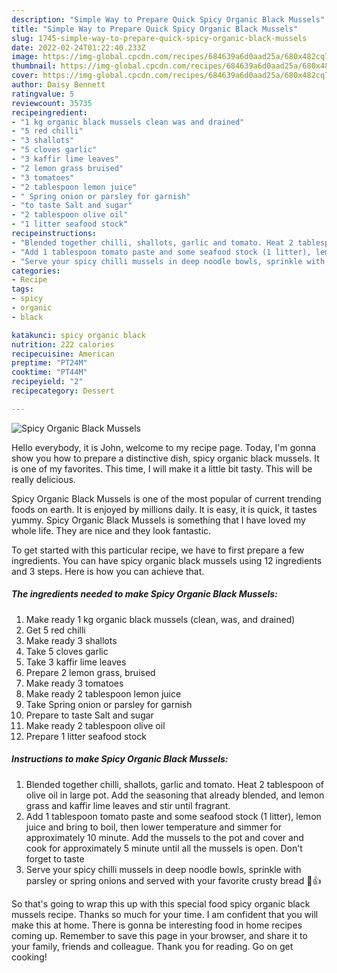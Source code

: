 ```yaml
---
description: "Simple Way to Prepare Quick Spicy Organic Black Mussels"
title: "Simple Way to Prepare Quick Spicy Organic Black Mussels"
slug: 1745-simple-way-to-prepare-quick-spicy-organic-black-mussels
date: 2022-02-24T01:22:40.233Z
image: https://img-global.cpcdn.com/recipes/684639a6d0aad25a/680x482cq70/spicy-organic-black-mussels-recipe-main-photo.jpg
thumbnail: https://img-global.cpcdn.com/recipes/684639a6d0aad25a/680x482cq70/spicy-organic-black-mussels-recipe-main-photo.jpg
cover: https://img-global.cpcdn.com/recipes/684639a6d0aad25a/680x482cq70/spicy-organic-black-mussels-recipe-main-photo.jpg
author: Daisy Bennett
ratingvalue: 5
reviewcount: 35735
recipeingredient:
- "1 kg organic black mussels clean was and drained"
- "5 red chilli"
- "3 shallots"
- "5 cloves garlic"
- "3 kaffir lime leaves"
- "2 lemon grass bruised"
- "3 tomatoes"
- "2 tablespoon lemon juice"
- " Spring onion or parsley for garnish"
- "to taste Salt and sugar"
- "2 tablespoon olive oil"
- "1 litter seafood stock"
recipeinstructions:
- "Blended together chilli, shallots, garlic and tomato. Heat 2 tablespoon of olive oil in large pot. Add the seasoning that already blended, and lemon grass and kaffir lime leaves and stir until fragrant."
- "Add 1 tablespoon tomato paste and some seafood stock (1 litter), lemon juice and bring to boil, then lower temperature and simmer for approximately 10 minute. Add the mussels to the pot and cover and cook for approximately 5 minute until all the mussels is open. Don&#39;t forget to taste"
- "Serve your spicy chilli mussels in deep noodle bowls, sprinkle with parsley or spring onions and served with your favorite crusty bread 🥰👍"
categories:
- Recipe
tags:
- spicy
- organic
- black

katakunci: spicy organic black 
nutrition: 222 calories
recipecuisine: American
preptime: "PT24M"
cooktime: "PT44M"
recipeyield: "2"
recipecategory: Dessert

---
```



![Spicy Organic Black Mussels](https://img-global.cpcdn.com/recipes/684639a6d0aad25a/680x482cq70/spicy-organic-black-mussels-recipe-main-photo.jpg)

Hello everybody, it is John, welcome to my recipe page. Today, I'm gonna show you how to prepare a distinctive dish, spicy organic black mussels. It is one of my favorites. This time, I will make it a little bit tasty. This will be really delicious.

Spicy Organic Black Mussels is one of the most popular of current trending foods on earth. It is enjoyed by millions daily. It is easy, it is quick, it tastes yummy. Spicy Organic Black Mussels is something that I have loved my whole life. They are nice and they look fantastic.




To get started with this particular recipe, we have to first prepare a few ingredients. You can have spicy organic black mussels using 12 ingredients and 3 steps. Here is how you can achieve that.

<!--inarticleads1-->

##### The ingredients needed to make Spicy Organic Black Mussels:

1. Make ready 1 kg organic black mussels (clean, was, and drained)
1. Get 5 red chilli
1. Make ready 3 shallots
1. Take 5 cloves garlic
1. Take 3 kaffir lime leaves
1. Prepare 2 lemon grass, bruised
1. Make ready 3 tomatoes
1. Make ready 2 tablespoon lemon juice
1. Take  Spring onion or parsley for garnish
1. Prepare to taste Salt and sugar
1. Make ready 2 tablespoon olive oil
1. Prepare 1 litter seafood stock




<!--inarticleads2-->

##### Instructions to make Spicy Organic Black Mussels:

1. Blended together chilli, shallots, garlic and tomato. Heat 2 tablespoon of olive oil in large pot. Add the seasoning that already blended, and lemon grass and kaffir lime leaves and stir until fragrant.
1. Add 1 tablespoon tomato paste and some seafood stock (1 litter), lemon juice and bring to boil, then lower temperature and simmer for approximately 10 minute. Add the mussels to the pot and cover and cook for approximately 5 minute until all the mussels is open. Don&#39;t forget to taste
1. Serve your spicy chilli mussels in deep noodle bowls, sprinkle with parsley or spring onions and served with your favorite crusty bread 🥰👍




So that's going to wrap this up with this special food spicy organic black mussels recipe. Thanks so much for your time. I am confident that you will make this at home. There is gonna be interesting food in home recipes coming up. Remember to save this page in your browser, and share it to your family, friends and colleague. Thank you for reading. Go on get cooking!
